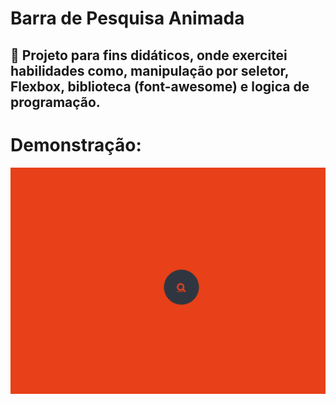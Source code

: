 # Barra de Pesquisa Animada

## 🏁 Projeto para fins didáticos, onde exercitei habilidades como, manipulação por seletor, Flexbox, biblioteca (font-awesome) e logica de programação.
#

#   Demonstração:

<img src="image/Animation_search_bar.gif"/>

